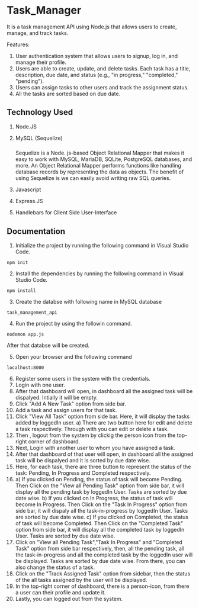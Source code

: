 # Task_Manager
It is a task management API using Node.js that allows users to create, manage, and track tasks.

Features:
1. User authentication system that allows users to signup, log in, and manage their profile.
2. Users are able to create, update, and delete tasks. Each task has a title, description, due date, and status (e.g., "in progress," "completed,"
"pending").
3. Users can assign tasks to other users and track the assignment status.
4. All the tasks are sorted based on due date.

## Technology Used
1. Node.JS
2. MySQL (Sequelize)

    ##### 
    Sequelize is a Node. js-based Object Relational Mapper  that makes it easy to work with MySQL, MariaDB, SQLite, PostgreSQL databases, and more. An Object Relational Mapper performs functions like handling database records by representing the data as objects. The benefit of using Sequelize is we can easily avoid writing raw SQL queries.


3. Javascript
4. Express.JS
5. Handlebars for Client Side User-Interface
## Documentation

1. Initialize the project by running the following command in Visual Studio Code.
```
npm init
```

2. Install the dependencies by running the following command in Visual Studio Code.
```
npm install
```
3. Create the databse with following name in MySQL database
```
task_management_api
```

4. Run the project by using the followin command.
```
nodemon app.js
```
After that databse will be created.

5. Open your browser and the following command
```
localhost:8000
```

6. Register some users in the system with the credentials.
7. Login with one user.
8. After that dashboard will open, in dashboard all the assigned task will be dispalyed. Intially it will be empty.
9. Click "Add A New Task" option from side bar.
10. Add a task and assign users for that task.
11. Click "View All Task" option from side bar. Here, it will display the tasks added by loggedIn user.
 a) There are two button here for edit and delete a task respectively. Through with you can edit or delete a task.
13. Then , logout from the system by clickig the person icon from the top-right corner of dashboard.
14. Next, Login with another user to whom you have assigned a task.
15. After that dashboard of that user will open, in dashboard all the assigned task will be dispalyed and it is sorted by due date wise. 
16. Here, for each task, there are three button to represent the status of the task: Pending, In Progress and Completed respectively.
17.  a) If you clicked on Pending, the status of task will become Pending. Then Click on the "View all Pending Task" option from side bar, it will display all the pending task by loggedIn User. Tasks are sorted by due date wise.
  b) If you clicked on In Progress, the status of task will become In Progress. Then Click on the "Task In Progress" option from side bar, it will dispaly all the task-in-progress by loggedIn User. Tasks are sorted by due date wise.
  c) If you clicked on Completed, the status of task will become Completed. Then Click on the "Completed Task" option from side bar, it will display all the completed task by loggedIn User. Tasks are sorted by due date wise.
 19. Click on "View all Pending Task","Task In Progress" and "Completed Task" option from side bar respectively,  then, all the pending task, all the task-in-progress and all the completed task by the loggedIn user will be displayed. Tasks are sorted by due date wise. From there, you can also change the status of a task.
 20. Click on the "Track Assigned Task" option from sidebar, then the status of the all tasks assigned by the user will be displayed.
 21. In the top-right corner of dashboard, there is a person-icon, from there a user can their profile and update it.
 22. Lastly, you can logged out from the system.
 
